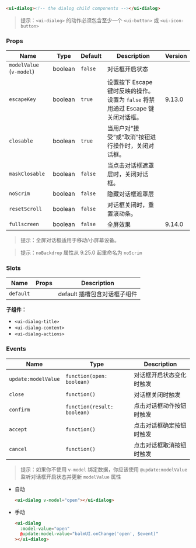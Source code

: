 ```html
<ui-dialog><!-- the dialog child components --></ui-dialog>
```

> 提示：`<ui-dialog>` 的动作必须包含至少一个 `<ui-button>` 或 `<ui-icon-button>`

### Props

| Name                     | Type    | Default | Description                                                                     | Version |
| ------------------------ | ------- | ------- | ------------------------------------------------------------------------------- | ------- |
| `modelValue` (`v-model`) | boolean | `false` | 对话框开启状态                                                                  |         |
| `escapeKey`              | boolean | `true`  | 设置按下 Escape 键时反映的操作。设置为 `false` 将禁用通过 Escape 键关闭对话框。 | 9.13.0  |
| `closable`               | boolean | `true`  | 当用户对“接受”或“取消”按钮进行操作时，关闭对话框。                              |         |
| `maskClosable`           | boolean | `false` | 当点击对话框遮罩层时，关闭对话框。                                              |         |
| `noScrim`                | boolean | `false` | 隐藏对话框遮罩层                                                                |         |
| `resetScroll`            | boolean | `false` | 对话框关闭时，重置滚动条。                                                      |         |
| `fullscreen`             | boolean | `false` | 全屏效果                                                                        | 9.14.0  |

> 提示：全屏对话框适用于移动/小屏幕设备。

> 提示：`noBackdrop` 属性从 9.25.0 起重命名为 `noScrim`

### Slots

| Name      | Props | Description                  |
| --------- | ----- | ---------------------------- |
| `default` |       | default 插槽包含对话框子组件 |

**子组件：**

- `<ui-dialog-title>`
- `<ui-dialog-content>`
- `<ui-dialog-actions>`

### Events

| Name                | Type                        | Description              |
| ------------------- | --------------------------- | ------------------------ |
| `update:modelValue` | `function(open: boolean)`   | 对话框开启状态变化时触发 |
| `close`             | `function()`                | 对话框关闭时触发         |
| `confirm`           | `function(result: boolean)` | 点击对话框动作按钮时触发 |
| `accept`            | `function()`                | 点击对话框确定按钮时触发 |
| `cancel`            | `function()`                | 点击对话框取消按钮时触发 |

> 提示：如果你不使用 `v-model` 绑定数据，你应该使用 `@update:modelValue` 监听对话框开启状态并更新 `modelValue` 属性

- 自动

  ```html
  <ui-dialog v-model="open"></ui-dialog>
  ```

- 手动

  ```html
  <ui-dialog
    :model-value="open"
    @update:model-value="balmUI.onChange('open', $event)"
  ></ui-dialog>
  ```
